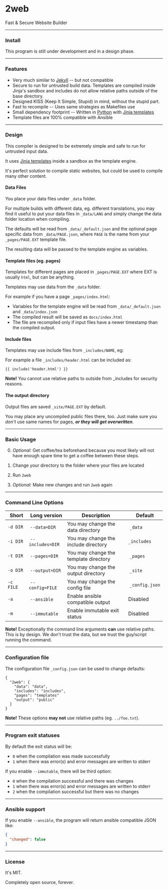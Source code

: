 # 2web

Fast &amp; Secure Website Builder

------------------------------------------------------------------------------------------------------

### Install

This program is still under development and in a design phase.

------------------------------------------------------------------------------------------------------

### Features 

 * Very much similar to [Jekyll](https://jekyllrb.com/) -- but not compatible
 * Secure to run for untrusted build data. Templates are compiled inside Jinja's sandbox and includes do not allow relative paths outside of the base directory.
 * Designed KISS (Keep It Simple, Stupid) in mind, without the stupid part.
 * Fast to recompile -- Uses same strategies as Makefiles use
 * Small dependency footprint -- Written in [Python](https://www.python.org/) with [Jinja templates](https://jinja.palletsprojects.com/en/2.11.x/)
 * Template files are 100% compatible with Ansible

------------------------------------------------------------------------------------------------------

### Design 

This compiler is designed to be extremely simple and safe to run for untrusted input data.

It uses [Jinja templates](https://jinja.palletsprojects.com/en/2.11.x/) inside a sandbox as the template engine.

It's perfect solution to compile static websites, but could be used to compile many other content.

#### Data Files

You place your data files under `_data` folder.

For multiple builds with different data, eg. different translations, you may 
find it useful to put your data files in `_data/LANG` and simply change the 
data folder location when compiling.

The defaults will be read from `_data/_default.json` and the optional page 
specific data from `_data/PAGE.json`, where `PAGE` is the name from your 
`_pages/PAGE.EXT` template file.

The resulting data will be passed to the template engine as variables.

#### Template files (eg. pages)

Templates for different pages are placed in `_pages/PAGE.EXT` where EXT is 
usually `html`, but can be anything. 

Templates may use data from the `_data` folder. 

For example if you have a page `_pages/index.html`:

 * Variables for the template engine will be read from `_data/_default.json` and `_data/index.json`
 * The compiled result will be saved as `docs/index.html`
 * The file are recompiled only if input files have a newer timestamp than the compiled output.

#### Include files

Templates may use include files from `_includes/NAME`, eg:

For example a file `_includes/header.html` can be included as:

```
{{ include('header.html') }}
```

**Note!** You cannot use relative paths to outside from _includes for security reasons.

#### The output directory

Output files are saved `_site/PAGE.EXT` by default.

You may place any uncompiled public files there, too. Just make sure you *don't* use same names for pages, ***or they will get overwritten***.

------------------------------------------------------------------------------------------------------

### Basic Usage

 0) *Optional:* Get coffee/tea beforehand because you most likely will not have 
    enough spare time to get a coffee between these steps.

 1) Change your directory to the folder where your files are located

 2) Run `2web`

 3) *Optional:* Make new changes and run `2web` again

------------------------------------------------------------------------------------------------------

### Command Line Options

| Short     | Long version      | Description                           | Default        |
| --------- | ----------------- | ------------------------------------- | -------------- |
| `-d DIR`  | `--data=DIR`      | You may change the data directory     | `_data`        |
| `-i DIR`  | `--includes=DIR`  | You may change the include directory  | `_includes`    |
| `-t DIR`  | `--pages=DIR`     | You may change the template directory | `_pages`       |
| `-o DIR`  | `--output=DIR`    | You may change the output directory   | `_site`        |
| `-c FILE` | `--config=FILE`   | You may change the config file        | `_config.json` |
| `-a`      | `--ansible`       | Enable ansible compatible output      | Disabled       |
| `-m`      | `--immutable`     | Enable immutable exit status          | Disabled       |

**Note!** Exceptionally the command line arguments **can** use relative paths. This is by design. We don't trust the data, but we trust the guy/script running the command.

------------------------------------------------------------------------------------------------------

### Configuration file

The configuration file `_config.json` can be used to change defaults: 

```
{
  "2web": {
    "data": "data",
    "includes": "includes",
    "pages": "templates"
    "output": "public"
  }
}
```

**Note!** These options **may not** use relative paths (eg. `../foo.txt`).

------------------------------------------------------------------------------------------------------

### Program exit statuses

By default the exit status will be:

 * `0` when the compilation was made successfully
 * `1` when there was error(s) and error messages are written to stderr

If you enable `--immutable`, there will be third option:

 * `0` when the compilation successful and there was changes
 * `1` when there was error(s) and error messages are written to stderr
 * `2` when the compilation successful but there was no changes

------------------------------------------------------------------------------------------------------

### Ansible support

If you enable `--ansible`, the program will return ansible compatible JSON like:

```json
{
  "changed": false
}
```

------------------------------------------------------------------------------------------------------

### License

It's MIT.

Completely open source, forever.
